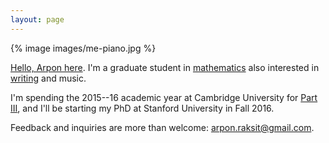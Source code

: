 ```yaml
---
layout: page
---
```


{% image images/me-piano.jpg  %}

[Hello, Arpon here](https://www.youtube.com/watch?v=ouA-U4x17KY). I'm a graduate student in [mathematics](/math) also interested in [writing](/writing) and music.

I'm spending the 2015--16 academic year at Cambridge University for [Part III](//www.maths.cam.ac.uk/postgrad/mathiii/), and I'll be starting my PhD at Stanford University in Fall 2016.

Feedback and inquiries are more than welcome: [arpon.raksit@gmail.com](arpon.raksit@gmail.com).


